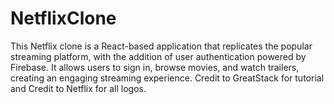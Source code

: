 # NetflixClone
This Netflix clone is a React-based application that replicates the popular streaming platform, with the addition of user authentication powered by Firebase. It allows users to sign in, browse movies, and watch trailers, creating an engaging streaming experience. Credit to GreatStack for tutorial and Credit to Netflix for all logos.
